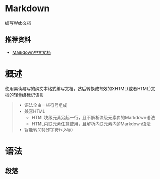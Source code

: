 # Markdown

编写Web文档

## 推荐资料

* [Markdown中文文档](http://wowubuntu.com/markdown/)


# 概述

使用易读易写的纯文本格式编写文档，然后转换成有效的XHTML(或者HTML)文档的轻量级标记语言

> * 语法全由一些符号组成
> * 兼容HTML
>   * HTML块级元素另起一行，且不解析块级元素内的Markdown语法
>   * HTML内联元素任意使用，且解析内联元素内的Markdown语法
> * 智能转义特殊字符(<,&等)


# 语法

## 段落